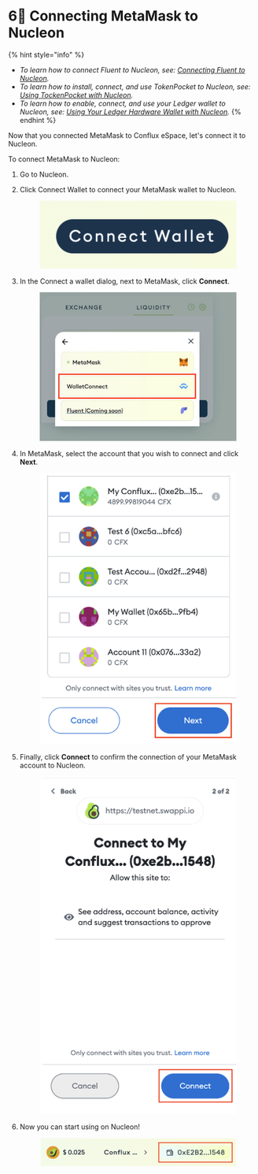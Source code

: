 # 6⃣ Connecting MetaMask to Nucleon

{% hint style="info" %}
* _To learn how to connect Fluent to Nucleon, see:_ [_Connecting Fluent to Nucleon_](http://link-pending/)_._&#x20;
* _To learn how to install, connect, and use TokenPocket to Nucleon, see:_ [_Using TockenPocket with Nucleon_](http://link-pending/)_._&#x20;
* _To learn how to enable, connect, and use your Ledger wallet to Nucleon, see:_ [_Using Your Ledger Hardware Wallet with Nucleon_](http://link-pending/)_._&#x20;
{% endhint %}

Now that you connected MetaMask to Conflux eSpace, let's connect it to Nucleon.&#x20;

To connect MetaMask to Nucleon:&#x20;

1. Go to Nucleon.&#x20;
2.  Click Connect Wallet to connect your MetaMask wallet to Nucleon.

    <figure><img src="../.gitbook/assets/image (6) (1).png" alt=""><figcaption></figcaption></figure>
3.  In the Connect a wallet dialog, next to MetaMask, click **Connect**.

    <figure><img src="../.gitbook/assets/image (8) (1).png" alt=""><figcaption></figcaption></figure>
4.  In MetaMask, select the account that you wish to connect and click **Next**.

    <figure><img src="../.gitbook/assets/image (4) (1) (1).png" alt=""><figcaption></figcaption></figure>
5.  Finally, click **Connect** to confirm the connection of your MetaMask account to Nucleon.

    <figure><img src="../.gitbook/assets/image (10) (1).png" alt=""><figcaption></figcaption></figure>
6.  Now you can start using on Nucleon!

    <figure><img src="../.gitbook/assets/image (2) (1) (1) (1).png" alt=""><figcaption></figcaption></figure>
